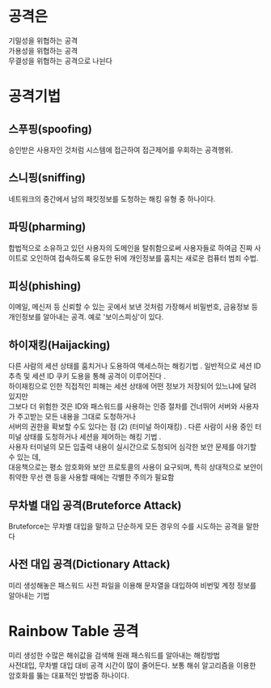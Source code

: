# 공격은 

기밀성을 위협하는 공격  
가용성을 위협하는 공격  
무결성을 위협하는 공격으로 나뉜다  

# 공격기법 

## 스푸핑(spoofing)
 
승인받은 사용자인 것처럼 시스템에 접근하여 접근제어를 우회하는 공격행위.

## 스니핑(sniffing)
    
네트워크의 중간에서 남의 패킷정보를 도청하는 해킹 유형 중 하나이다.

## 파밍(pharming)

합법적으로 소유하고 있던 사용자의 도메인을 탈취함으로써 사용자들로 하여금 진짜 사이트로 오인하여 
접속하도록 유도한 뒤에 개인정보를 훔치는 새로운 컴퓨터 범죄 수법.

## 피싱(phishing)

이메일, 메신저 등 신뢰할 수 있는 곳에서 보낸 것처럼 가장해서 비밀번호, 금융정보 등 개인정보를 알아내는 공격. 예로 '보이스피싱'이 있다.

## 하이재킹(Haijacking)

다른 사람의 세션 상태를 훔치거나 도용하여 액세스하는 해킹기법 . 일반적으로 세션 ID 추측 및 세션 ID 쿠키 도용을 통해 공격이 이루어진다 .   
하이재킹으로 인한 직접적인 피해는 세션 상태에 어떤 정보가 저장되어 있느냐에 달려 있지만   
그보다 더 위험한 것은 ID와 패스워드를 사용하는 인증 절차를 건너뛰어 서버와 사용자가 주고받는 모든 내용을 그대로 도청하거나   
서버의 권한을 확보할 수도 있다는 점 (2) (터미널 하이재킹) . 다른 사람이 사용 중인 터미널 상태를 도청하거나 세션을 제어하는 해킹 기법 .   
사용자 터미널의 모든 입출력 내용이 실시간으로 도청되어 심각한 보안 문제를 야기할 수 있는 데,   
대응책으로는 평소 암호화와 보안 프로토콜의 사용이 요구되며, 특히 상대적으로 보안이 취약한 무선 랜 등을 사용할 때에는 각별한 주의가 필요함  



## 무차별 대입 공격(Bruteforce Attack)

Bruteforce는 무차별 대입을 말하고 단순하게 모든 경우의 수를 시도하는 공격을 말한다  

## 사전 대입 공격(Dictionary Attack)

미리 생성해놓은 패스워드 사전 파일을 이용해 문자열을 대입하여 비번및 계정 정보를 알아내는 기법  

# Rainbow Table 공격

 미리 생성한 수많은 해쉬값을 검색해 원래 패스워드를 알아내는 해킹방법  
 사전대입, 무차별 대입 대비 공격 시간이 많이 줄어든다. 보통 해쉬 알고리즘을 이용한 암호화를 뚫는 대표적인 방법중 하나이다.  
